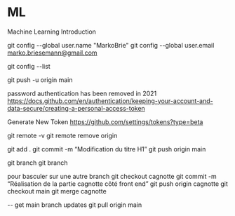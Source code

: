 # ML
Machine Learning Introduction 

git config --global user.name "MarkoBrie" 
git config --global user.email marko.briesemann@gmail.com

git config --list


git push -u origin main

password authentication has been removed in 2021
https://docs.github.com/en/authentication/keeping-your-account-and-data-secure/creating-a-personal-access-token

Generate New Token
https://github.com/settings/tokens?type=beta

git remote -v
git remote remove origin

git add .
git commit -m “Modification du titre H1”
git push origin main

git branch
git branch <name of new branch>
  
  pour basculer sur une autre branch
  git checkout cagnotte
  git commit -m “Réalisation de la partie cagnotte côté front end”
  git push origin cagnotte
  git checkout main
  git merge cagnotte
 
-- get main branch updates
  git pull origin main
